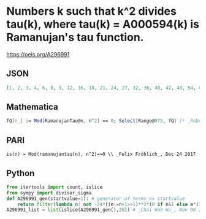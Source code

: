 # Numbers k such that k^2 divides tau\(k\), where tau\(k\) \= A000594\(k\) is Ramanujan's tau function\.
https://oeis.org/A296991
## JSON
```JSON
[1, 2, 3, 4, 6, 8, 9, 12, 16, 18, 21, 24, 27, 32, 36, 40, 42, 48, 54, 64, 72, 81, 84, 96, 108, 120, 128, 135, 144, 162, 168, 189, 192, 216, 243, 256, 270, 280, 288, 324, 336, 360, 378, 384, 432, 448, 486, 512, 540, 576, 640, 648, 672, 729, 756, 768, 828, 840, 864]
```
## Mathematica
```Mathematica
fQ[n_] := Mod[RamanujanTau@n, n^2] == 0; Select[Range@875, fQ] (* _Robert G. Wilson v_, Dec 23 2017 *)
```
## PARI
```PARI
is(n) = Mod(ramanujantau(n), n^2)==0 \\ _Felix Fröhlich_, Dec 24 2017
```
## Python
```Python
from itertools import count, islice
from sympy import divisor_sigma
def A296991_gen(startvalue=1): # generator of terms >= startvalue
    return filter(lambda n: not -24*((m:=n+1>>1)**2*(0 if n&1 else m*(35*m - 52*n)*divisor_sigma(m)**2)+sum(i**3*(70*i - 140*n)*divisor_sigma(i)*divisor_sigma(n-i) for i in range(1,m))) % n**2, count(max(startvalue,1)))
A296991_list = list(islice(A296991_gen(),20)) # _Chai Wah Wu_, Nov 08 2022
```
